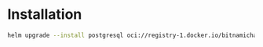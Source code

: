 # Installation
```sh
helm upgrade --install postgresql oci://registry-1.docker.io/bitnamicharts/sonarqube -f values.yaml --version 5.2.13 -n demo
```